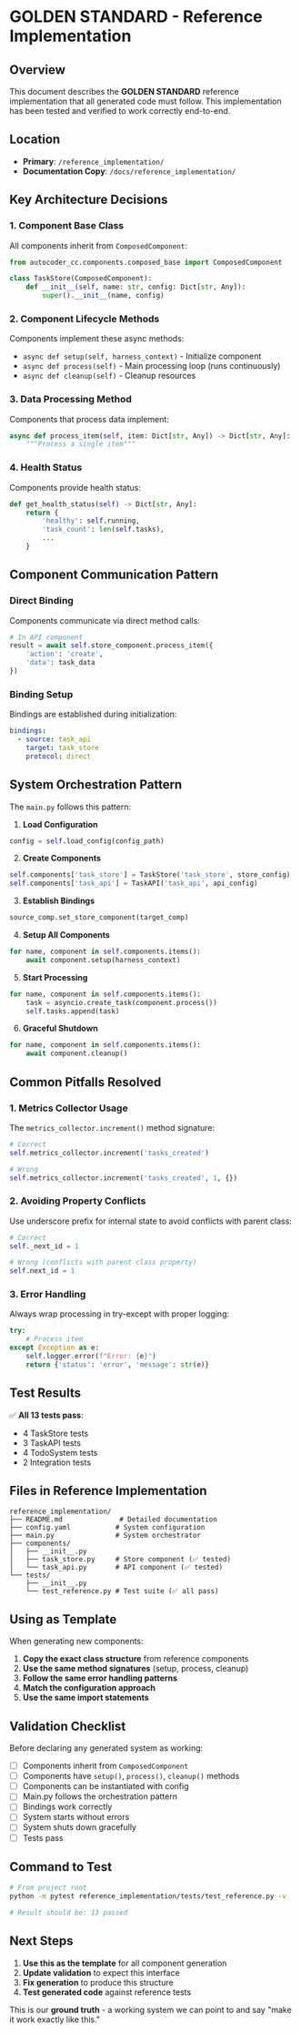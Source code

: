 # GOLDEN STANDARD - Reference Implementation

## Overview

This document describes the **GOLDEN STANDARD** reference implementation that all generated code must follow. This implementation has been tested and verified to work correctly end-to-end.

## Location

- **Primary**: `/reference_implementation/`
- **Documentation Copy**: `/docs/reference_implementation/`

## Key Architecture Decisions

### 1. Component Base Class
All components inherit from `ComposedComponent`:
```python
from autocoder_cc.components.composed_base import ComposedComponent

class TaskStore(ComposedComponent):
    def __init__(self, name: str, config: Dict[str, Any]):
        super().__init__(name, config)
```

### 2. Component Lifecycle Methods
Components implement these async methods:
- `async def setup(self, harness_context)` - Initialize component
- `async def process(self)` - Main processing loop (runs continuously)
- `async def cleanup(self)` - Cleanup resources

### 3. Data Processing Method
Components that process data implement:
```python
async def process_item(self, item: Dict[str, Any]) -> Dict[str, Any]:
    """Process a single item"""
```

### 4. Health Status
Components provide health status:
```python
def get_health_status(self) -> Dict[str, Any]:
    return {
        'healthy': self.running,
        'task_count': len(self.tasks),
        ...
    }
```

## Component Communication Pattern

### Direct Binding
Components communicate via direct method calls:
```python
# In API component
result = await self.store_component.process_item({
    'action': 'create',
    'data': task_data
})
```

### Binding Setup
Bindings are established during initialization:
```yaml
bindings:
  - source: task_api
    target: task_store
    protocol: direct
```

## System Orchestration Pattern

The `main.py` follows this pattern:

1. **Load Configuration**
```python
config = self.load_config(config_path)
```

2. **Create Components**
```python
self.components['task_store'] = TaskStore('task_store', store_config)
self.components['task_api'] = TaskAPI('task_api', api_config)
```

3. **Establish Bindings**
```python
source_comp.set_store_component(target_comp)
```

4. **Setup All Components**
```python
for name, component in self.components.items():
    await component.setup(harness_context)
```

5. **Start Processing**
```python
for name, component in self.components.items():
    task = asyncio.create_task(component.process())
    self.tasks.append(task)
```

6. **Graceful Shutdown**
```python
for name, component in self.components.items():
    await component.cleanup()
```

## Common Pitfalls Resolved

### 1. Metrics Collector Usage
The `metrics_collector.increment()` method signature:
```python
# Correct
self.metrics_collector.increment('tasks_created')

# Wrong
self.metrics_collector.increment('tasks_created', 1, {})
```

### 2. Avoiding Property Conflicts
Use underscore prefix for internal state to avoid conflicts with parent class:
```python
# Correct
self._next_id = 1

# Wrong (conflicts with parent class property)
self.next_id = 1
```

### 3. Error Handling
Always wrap processing in try-except with proper logging:
```python
try:
    # Process item
except Exception as e:
    self.logger.error(f"Error: {e}")
    return {'status': 'error', 'message': str(e)}
```

## Test Results

✅ **All 13 tests pass**:
- 4 TaskStore tests
- 3 TaskAPI tests
- 4 TodoSystem tests
- 2 Integration tests

## Files in Reference Implementation

```
reference_implementation/
├── README.md              # Detailed documentation
├── config.yaml           # System configuration
├── main.py               # System orchestrator
├── components/
│   ├── __init__.py
│   ├── task_store.py     # Store component (✅ tested)
│   └── task_api.py       # API component (✅ tested)
└── tests/
    ├── __init__.py
    └── test_reference.py # Test suite (✅ all pass)
```

## Using as Template

When generating new components:

1. **Copy the exact class structure** from reference components
2. **Use the same method signatures** (setup, process, cleanup)
3. **Follow the same error handling patterns**
4. **Match the configuration approach**
5. **Use the same import statements**

## Validation Checklist

Before declaring any generated system as working:

- [ ] Components inherit from `ComposedComponent`
- [ ] Components have `setup()`, `process()`, `cleanup()` methods
- [ ] Components can be instantiated with config
- [ ] Main.py follows the orchestration pattern
- [ ] Bindings work correctly
- [ ] System starts without errors
- [ ] System shuts down gracefully
- [ ] Tests pass

## Command to Test

```bash
# From project root
python -m pytest reference_implementation/tests/test_reference.py -v

# Result should be: 13 passed
```

## Next Steps

1. **Use this as the template** for all component generation
2. **Update validation** to expect this interface
3. **Fix generation** to produce this structure
4. **Test generated code** against reference tests

This is our **ground truth** - a working system we can point to and say "make it work exactly like this."